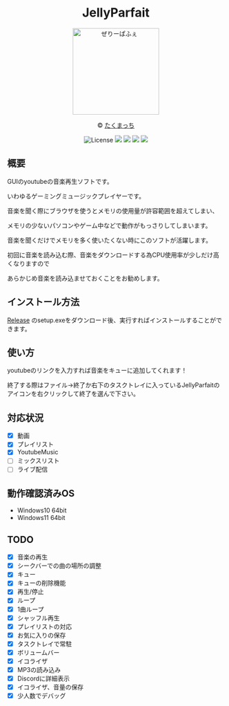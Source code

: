 <div align="center">
 
 # JellyParfait 

<img src="https://github.com/yurisi0212/JellyParfait/blob/master/JellyParfait/Resources/JellyParfait_alpha.png" width="200" alt="ぜりーぱふぇ"> 

© [たくまっち](https://twitter.com/xtakumatutix) 

<img src="https://img.shields.io/badge/license-GPL-brightgreen" alt="License">
 <img src="https://img.shields.io/badge/Platform-Windows-green">
 <img src="https://img.shields.io/github/last-commit/yurisi0212/JellyParfait">
 <img src="https://img.shields.io/github/release-date-pre/yurisi0212/JellyParfait">
 <img src="https://img.shields.io/github/downloads/yurisi0212/JellyParfait/total">
</div>

## 概要 

GUIのyoutubeの音楽再生ソフトです。 

いわゆるゲーミングミュージックプレイヤーです。

音楽を聞く際にブラウザを使うとメモリの使用量が許容範囲を超えてしまい、 

メモリの少ないパソコンやゲーム中などで動作がもっさりしてしまいます。 

音楽を聞くだけでメモリを多く使いたくない時にこのソフトが活躍します。 

初回に音楽を読み込む際、音楽をダウンロードする為CPU使用率が少しだけ高くなりますので 

あらかじめ音楽を読み込ませておくことをお勧めします。  

## インストール方法   

[Release](https://github.com/yurisi0212/JellyParfait/releases) のsetup.exeをダウンロード後、実行すればインストールすることができます。 

## 使い方 

youtubeのリンクを入力すれば音楽をキューに追加してくれます！ 

終了する際はファイル→終了か右下のタスクトレイに入っているJellyParfaitのアイコンを右クリックして終了を選んで下さい。 

## 対応状況 

- [x] 動画
- [x] プレイリスト
- [x] YoutubeMusic
- [ ] ミックスリスト
- [ ] ライブ配信

## 動作確認済みOS 

* Windows10 64bit
* Windows11 64bit

## TODO 

- [x] 音楽の再生
- [x] シークバーでの曲の場所の調整
- [x] キュー
- [x] キューの削除機能
- [x] 再生/停止
- [x] ループ
- [x] 1曲ループ
- [x] シャッフル再生
- [x] プレイリストの対応
- [x] お気に入りの保存
- [x] タスクトレイで常駐
- [x] ボリュームバー
- [x] イコライザ
- [x] MP3の読み込み
- [x] Discordに詳細表示
- [x] イコライザ、音量の保存
- [x] 少人数でデバッグ
